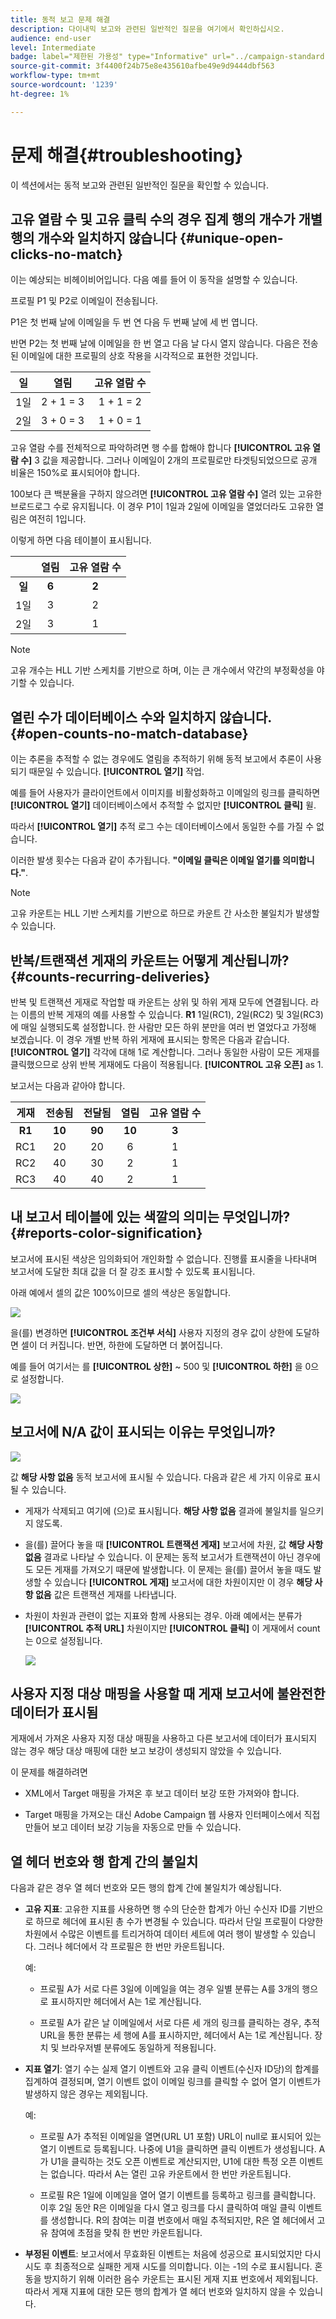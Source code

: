 ```yaml
---
title: 동적 보고 문제 해결
description: 다이내믹 보고와 관련된 일반적인 질문을 여기에서 확인하십시오.
audience: end-user
level: Intermediate
badge: label="제한된 가용성" type="Informative" url="../campaign-standard-migration-home.md" tooltip="마이그레이션된 사용자 Campaign Standard으로 제한됨"
source-git-commit: 3f4400f24b75e8e435610afbe49e9d9444dbf563
workflow-type: tm+mt
source-wordcount: '1239'
ht-degree: 1%

---
```


# 문제 해결{#troubleshooting}

이 섹션에서는 동적 보고와 관련된 일반적인 질문을 확인할 수 있습니다.

## 고유 열람 수 및 고유 클릭 수의 경우 집계 행의 개수가 개별 행의 개수와 일치하지 않습니다 {#unique-open-clicks-no-match}

이는 예상되는 비헤이비어입니다.
다음 예를 들어 이 동작을 설명할 수 있습니다.

프로필 P1 및 P2로 이메일이 전송됩니다.

P1은 첫 번째 날에 이메일을 두 번 연 다음 두 번째 날에 세 번 엽니다.

반면 P2는 첫 번째 날에 이메일을 한 번 열고 다음 날 다시 열지 않습니다.
다음은 전송된 이메일에 대한 프로필의 상호 작용을 시각적으로 표현한 것입니다.

<table> 
 <thead> 
  <tr> 
   <th align="center"> <strong>일</strong> <br/> </th> 
   <th align="center"> <strong>열림</strong> <br/> </th> 
   <th align="center"> <strong>고유 열람 수</strong> <br/> </th> 
  </tr> 
 </thead> 
 <tbody> 
  <tr> 
   <td align="center"> 1일<br/> </td> 
   <td align="center"> 2 + 1 = 3<br/> </td> 
   <td align="center"> 1 + 1 = 2<br/> </td> 
  </tr> 
  <tr> 
   <td align="center"> 2일<br/> </td> 
   <td align="center"> 3 + 0 = 3<br/> </td> 
   <td align="center"> 1 + 0 = 1<br/> </td> 
  </tr>
 </tbody> 
</table>

고유 열람 수를 전체적으로 파악하려면 행 수를 합해야 합니다 **[!UICONTROL 고유 열람 수]** 3 값을 제공합니다. 그러나 이메일이 2개의 프로필로만 타겟팅되었으므로 공개 비율은 150%로 표시되어야 합니다.

100보다 큰 백분율을 구하지 않으려면 **[!UICONTROL 고유 열람 수]** 열려 있는 고유한 브로드로그 수로 유지됩니다. 이 경우 P1이 1일과 2일에 이메일을 열었더라도 고유한 열림은 여전히 1입니다.

이렇게 하면 다음 테이블이 표시됩니다.

<table> 
 <thead> 
  <tr> 
   <th align="center"> <strong></strong> <br/> </th> 
   <th align="center"> <strong>열림</strong> <br/> </th> 
   <th align="center"> <strong>고유 열람 수</strong> <br/> </th> 
  </tr> 
 </thead> 
 <tbody> 
  <tr> 
   <td align="center"> <strong> 일 </strong><br/> </td> 
   <td align="center"> <strong> 6 </strong><br/> </td> 
   <td align="center"> <strong> 2</strong><br/> </td>
  </tr> 
  <tr> 
   <td align="center"> 1일<br/> </td> 
   <td align="center"> 3<br/> </td> 
   <td align="center"> 2<br/> </td>
  </tr> 
  <tr> 
   <td align="center"> 2일<br/> </td> 
   <td align="center"> 3<br/> </td> 
   <td align="center"> 1<br/> </td> 
  </tr> 
 </tbody> 
</table>

>[!NOTE]
>
>고유 개수는 HLL 기반 스케치를 기반으로 하며, 이는 큰 개수에서 약간의 부정확성을 야기할 수 있습니다.

## 열린 수가 데이터베이스 수와 일치하지 않습니다. {#open-counts-no-match-database}

이는 추론을 추적할 수 없는 경우에도 열림을 추적하기 위해 동적 보고에서 추론이 사용되기 때문일 수 있습니다. **[!UICONTROL 열기]** 작업.

예를 들어 사용자가 클라이언트에서 이미지를 비활성화하고 이메일의 링크를 클릭하면 **[!UICONTROL 열기]** 데이터베이스에서 추적할 수 없지만 **[!UICONTROL 클릭]** 윌.

따라서 **[!UICONTROL 열기]** 추적 로그 수는 데이터베이스에서 동일한 수를 가질 수 없습니다.

이러한 발생 횟수는 다음과 같이 추가됩니다. **&quot;이메일 클릭은 이메일 열기를 의미합니다.&quot;**.

>[!NOTE]
>
>고유 카운트는 HLL 기반 스케치를 기반으로 하므로 카운트 간 사소한 불일치가 발생할 수 있습니다.

## 반복/트랜잭션 게재의 카운트는 어떻게 계산됩니까? {#counts-recurring-deliveries}

반복 및 트랜잭션 게재로 작업할 때 카운트는 상위 및 하위 게재 모두에 연결됩니다.
라는 이름의 반복 게재의 예를 사용할 수 있습니다. **R1** 1일(RC1), 2일(RC2) 및 3일(RC3)에 매일 실행되도록 설정합니다.
한 사람만 모든 하위 분만을 여러 번 열었다고 가정해 보겠습니다. 이 경우 개별 반복 하위 게재에 표시되는 항목은 다음과 같습니다. **[!UICONTROL 열기]** 각각에 대해 1로 계산합니다.
그러나 동일한 사람이 모든 게재를 클릭했으므로 상위 반복 게재에도 다음이 적용됩니다. **[!UICONTROL 고유 오픈]** as 1.

보고서는 다음과 같아야 합니다.

<table> 
 <thead> 
  <tr> 
   <th align="center"> <strong>게재</strong> <br/> </th> 
   <th align="center"> <strong>전송됨</strong> <br/> </th> 
   <th align="center"> <strong>전달됨</strong> <br/> </th>
   <th align="center"> <strong>열림</strong> <br/> </th> 
   <th align="center"> <strong>고유 열람 수</strong> <br/> </th>
  </tr> 
 </thead> 
 <tbody> 
  <tr> 
   <td align="center"> <strong>R1</strong><br/> </td> 
   <td align="center"> <strong>10</strong><br/> </td> 
   <td align="center"> <strong>90</strong><br/> </td> 
   <td align="center"> <strong>10</strong><br/> </td> 
   <td align="center"> <strong>3</strong><br/> </td> 
  </tr> 
  <tr> 
   <td align="center"> RC1<br/> </td> 
   <td align="center"> 20<br/> </td> 
   <td align="center"> 20<br/> </td> 
   <td align="center"> 6<br/> </td> 
   <td align="center"> 1<br/> </td> 
  </tr>
    <tr> 
   <td align="center"> RC2<br/> </td> 
   <td align="center"> 40<br/> </td> 
   <td align="center"> 30<br/> </td> 
   <td align="center"> 2<br/> </td> 
   <td align="center"> 1<br/> </td> 
  </tr> 
    <tr> 
   <td align="center"> RC3<br/> </td> 
   <td align="center"> 40<br/> </td> 
   <td align="center"> 40<br/> </td> 
   <td align="center"> 2<br/> </td> 
   <td align="center"> 1<br/> </td> 
  </tr> 
 </tbody> 
</table>

## 내 보고서 테이블에 있는 색깔의 의미는 무엇입니까? {#reports-color-signification}

보고서에 표시된 색상은 임의화되어 개인화할 수 없습니다. 진행률 표시줄을 나타내며 보고서에 도달한 최대 값을 더 잘 강조 표시할 수 있도록 표시됩니다.

아래 예에서 셀의 값은 100%이므로 셀의 색상은 동일합니다.

![](assets/troubleshooting_1.png)

을(를) 변경하면 **[!UICONTROL 조건부 서식]** 사용자 지정의 경우 값이 상한에 도달하면 셀이 더 커집니다. 반면, 하한에 도달하면 더 붉어집니다.

예를 들어 여기서는 를 **[!UICONTROL 상한]** ~ 500 및 **[!UICONTROL 하한]** 을 0으로 설정합니다.

![](assets/troubleshooting_2.png)

## 보고서에 N/A 값이 표시되는 이유는 무엇입니까?

![](assets/troubleshooting_3.png)

값 **해당 사항 없음** 동적 보고서에 표시될 수 있습니다. 다음과 같은 세 가지 이유로 표시될 수 있습니다.

* 게재가 삭제되고 여기에 (으)로 표시됩니다. **해당 사항 없음** 결과에 불일치를 일으키지 않도록.
* 을(를) 끌어다 놓을 때 **[!UICONTROL 트랜잭션 게재]** 보고서에 차원, 값 **해당 사항 없음** 결과로 나타날 수 있습니다. 이 문제는 동적 보고서가 트랜잭션이 아닌 경우에도 모든 게재를 가져오기 때문에 발생합니다. 이 문제는 을(를) 끌어서 놓을 때도 발생할 수 있습니다 **[!UICONTROL 게재]** 보고서에 대한 차원이지만 이 경우 **해당 사항 없음** 값은 트랜잭션 게재를 나타냅니다.
* 차원이 차원과 관련이 없는 지표와 함께 사용되는 경우. 아래 예에서는 분류가 **[!UICONTROL 추적 URL]** 차원이지만 **[!UICONTROL 클릭]** 이 게재에서 count는 0으로 설정됩니다.

  ![](assets/troubleshooting_4.png)

## 사용자 지정 대상 매핑을 사용할 때 게재 보고서에 불완전한 데이터가 표시됨

게재에서 가져온 사용자 지정 대상 매핑을 사용하고 다른 보고서에 데이터가 표시되지 않는 경우 해당 대상 매핑에 대한 보고 보강이 생성되지 않았을 수 있습니다.

이 문제를 해결하려면

* XML에서 Target 매핑을 가져온 후 보고 데이터 보강 또한 가져와야 합니다.

* Target 매핑을 가져오는 대신 Adobe Campaign 웹 사용자 인터페이스에서 직접 만들어 보고 데이터 보강 기능을 자동으로 만들 수 있습니다.

## 열 헤더 번호와 행 합계 간의 불일치

다음과 같은 경우 열 헤더 번호와 모든 행의 합계 간에 불일치가 예상됩니다.

* **고유 지표**: 고유한 지표를 사용하면 행 수의 단순한 합계가 아닌 수신자 ID를 기반으로 하므로 헤더에 표시된 총 수가 변경될 수 있습니다. 따라서 단일 프로필이 다양한 차원에서 수많은 이벤트를 트리거하여 데이터 세트에 여러 행이 발생할 수 있습니다. 그러나 헤더에서 각 프로필은 한 번만 카운트됩니다.

  예:

   * 프로필 A가 서로 다른 3일에 이메일을 여는 경우 일별 분류는 A를 3개의 행으로 표시하지만 헤더에서 A는 1로 계산됩니다.

   * 프로필 A가 같은 날 이메일에서 서로 다른 세 개의 링크를 클릭하는 경우, 추적 URL을 통한 분류는 세 행에 A를 표시하지만, 헤더에서 A는 1로 계산됩니다. 장치 및 브라우저별 분류에도 동일하게 적용됩니다.

* **지표 열기**: 열기 수는 실제 열기 이벤트와 고유 클릭 이벤트(수신자 ID당)의 합계를 집계하여 결정되며, 열기 이벤트 없이 이메일 링크를 클릭할 수 없어 열기 이벤트가 발생하지 않은 경우는 제외됩니다.

  예:

   * 프로필 A가 추적된 이메일을 열면(URL U1 포함) URL이 null로 표시되어 있는 열기 이벤트로 등록됩니다. 나중에 U1을 클릭하면 클릭 이벤트가 생성됩니다. A가 U1을 클릭하는 것도 오픈 이벤트로 계산되지만, U1에 대한 특정 오픈 이벤트는 없습니다. 따라서 A는 열린 고유 카운트에서 한 번만 카운트됩니다.

   * 프로필 R은 1일에 이메일을 열어 열기 이벤트를 등록하고 링크를 클릭합니다. 이후 2일 동안 R은 이메일을 다시 열고 링크를 다시 클릭하여 매일 클릭 이벤트를 생성합니다. R의 참여는 미결 번호에서 매일 추적되지만, R은 열 헤더에서 고유 참여에 초점을 맞춰 한 번만 카운트됩니다.

* **부정된 이벤트**: 보고서에서 무효화된 이벤트는 처음에 성공으로 표시되었지만 다시 시도 후 최종적으로 실패한 게재 시도를 의미합니다. 이는 -1의 수로 표시됩니다. 혼동을 방지하기 위해 이러한 음수 카운트는 표시된 게재 지표 번호에서 제외됩니다. 따라서 게재 지표에 대한 모든 행의 합계가 열 헤더 번호와 일치하지 않을 수 있습니다.
